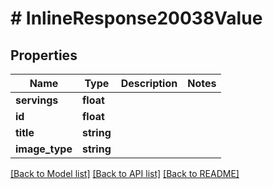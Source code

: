 # # InlineResponse20038Value

## Properties

Name | Type | Description | Notes
------------ | ------------- | ------------- | -------------
**servings** | **float** |  | 
**id** | **float** |  | 
**title** | **string** |  | 
**image_type** | **string** |  | 

[[Back to Model list]](../../README.md#documentation-for-models) [[Back to API list]](../../README.md#documentation-for-api-endpoints) [[Back to README]](../../README.md)


